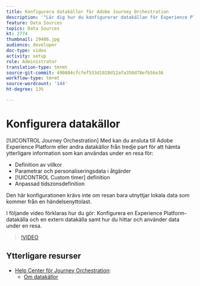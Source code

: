 ```yaml
---
title: Konfigurera datakällor för Adobe Journey Orchestration
description: '"Lär dig hur du konfigurerar datakällan för Experience Platform, konfigurerar en extern datakälla och söker efter och använder data under en resa."'
feature: Data Sources
topics: Data Sources
kt: 2774
thumbnail: 29406.jpg
audience: developer
doc-type: video
activity: setup
role: Administrator
translation-type: tm+mt
source-git-commit: 490804cfcfef533d1028d12afa350d78efb56e36
workflow-type: tm+mt
source-wordcount: '144'
ht-degree: 13%

---
```



# Konfigurera datakällor

[!UICONTROL Journey Orchestration] Med kan du ansluta till Adobe Experience Platform eller andra datakällor från tredje part för att hämta ytterligare information som kan användas under en resa för:

* Definition av villkor
* Parametrar och personaliseringsdata i åtgärder
* [!UICONTROL Custom timer] definition
* Anpassad tidszonsdefinition

Den här konfigurationen krävs inte om resan bara utnyttjar lokala data som kommer från en händelsenyttolast.

I följande video förklaras hur du gör: Konfigurera en Experience Platform-datakälla och en extern datakälla samt hur du hittar och använder data under en resa.

>[!VIDEO](https://video.tv.adobe.com/v/29406?quality=12)

## Ytterligare resurser

* [Help Center för Journey Orchestration](https://docs.adobe.com/content/help/sv-SE/journeys/using/journey-orchestration-home.html):
   * [Om datakällor](https://docs.adobe.com/content/help/en/journeys/using/data-source-journeys/about-data-sources.html)
